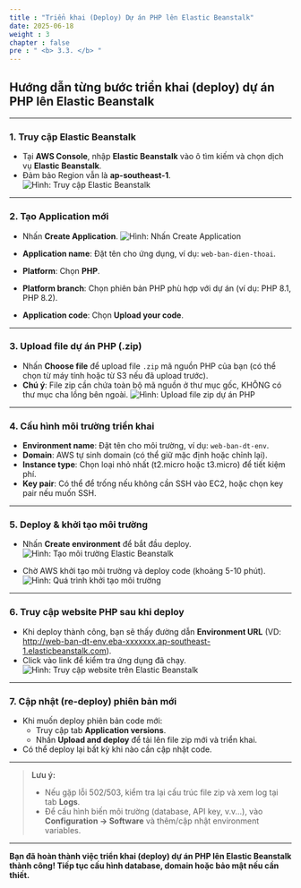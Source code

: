 ```yaml
---
title : "Triển khai (Deploy) Dự án PHP lên Elastic Beanstalk"
date: 2025-06-18
weight : 3
chapter : false
pre : " <b> 3.3. </b> "
---
```


## Hướng dẫn từng bước triển khai (deploy) dự án PHP lên Elastic Beanstalk

---

### 1. Truy cập Elastic Beanstalk

- Tại **AWS Console**, nhập **Elastic Beanstalk** vào ô tìm kiếm và chọn dịch vụ **Elastic Beanstalk**.
- Đảm bảo Region vẫn là **ap-southeast-1**.
![Hình: Truy cập Elastic Beanstalk](/images/3.3/image21.png)

---

### 2. Tạo Application mới

- Nhấn **Create Application**.
![Hình: Nhấn Create Application](/images/3.3/image22.png)

- **Application name**: Đặt tên cho ứng dụng, ví dụ: `web-ban-dien-thoai`.
- **Platform**: Chọn **PHP**.
- **Platform branch**: Chọn phiên bản PHP phù hợp với dự án (ví dụ: PHP 8.1, PHP 8.2).
- **Application code**: Chọn **Upload your code**.

---

### 3. Upload file dự án PHP (.zip)

- Nhấn **Choose file** để upload file `.zip` mã nguồn PHP của bạn (có thể chọn từ máy tính hoặc từ S3 nếu đã upload trước).
- **Chú ý**: File zip cần chứa toàn bộ mã nguồn ở thư mục gốc, KHÔNG có thư mục cha lồng bên ngoài.
![Hình: Upload file zip dự án PHP](/images/3.3/image23.png)

---

### 4. Cấu hình môi trường triển khai

- **Environment name**: Đặt tên cho môi trường, ví dụ: `web-ban-dt-env`.
- **Domain**: AWS tự sinh domain (có thể giữ mặc định hoặc chỉnh lại).
- **Instance type**: Chọn loại nhỏ nhất (t2.micro hoặc t3.micro) để tiết kiệm phí.
- **Key pair**: Có thể để trống nếu không cần SSH vào EC2, hoặc chọn key pair nếu muốn SSH.

---

### 5. Deploy & khởi tạo môi trường

- Nhấn **Create environment** để bắt đầu deploy.
![Hình: Tạo môi trường Elastic Beanstalk](/images/3.3/image24.png)

- Chờ AWS khởi tạo môi trường và deploy code (khoảng 5-10 phút).
![Hình: Quá trình khởi tạo môi trường](/images/3.3/image25.png)

---

### 6. Truy cập website PHP sau khi deploy

- Khi deploy thành công, bạn sẽ thấy đường dẫn **Environment URL** (VD: http://web-ban-dt-env.eba-xxxxxxx.ap-southeast-1.elasticbeanstalk.com).
- Click vào link để kiểm tra ứng dụng đã chạy.
![Hình: Truy cập website trên Elastic Beanstalk](/images/3.3/image26.png)

---

### 7. Cập nhật (re-deploy) phiên bản mới

- Khi muốn deploy phiên bản code mới:
  - Truy cập tab **Application versions**.
  - Nhấn **Upload and deploy** để tải lên file zip mới và triển khai.
- Có thể deploy lại bất kỳ khi nào cần cập nhật code.

---

> **Lưu ý:**  
> - Nếu gặp lỗi 502/503, kiểm tra lại cấu trúc file zip và xem log tại tab **Logs**.
> - Để cấu hình biến môi trường (database, API key, v.v...), vào **Configuration → Software** và thêm/cập nhật environment variables.

---

**Bạn đã hoàn thành việc triển khai (deploy) dự án PHP lên Elastic Beanstalk thành công! Tiếp tục cấu hình database, domain hoặc bảo mật nếu cần thiết.**
